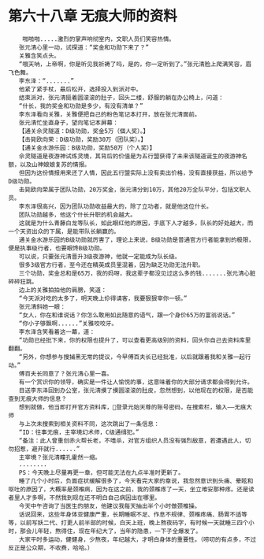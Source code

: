 # 第六十八章 无痕大师的资料
        啪啪啪.....激烈的掌声响彻室内，文职人员们笑容热情。
       张元清心里一动，试探道：“奖金和功勋下来了？”
       关雅含笑点头。
       “哦天呐，上帝啊，你是听见我祈祷了吗，是的，你一定听到了。”张元清脸上爬满笑容，眉飞色舞。
       李东泽：“.......”
       他紧了紧手杖，最后松开，选择投入到派对中。
       结束派对，张元清挺着圆滚滚的肚子，回头二楼，舒服的躺在办公椅上，问道：
       “什长，我的奖金和功勋是多少，有没有清单？”
       李东泽看向关雅，关雅便把自己的粉色笔记本打开，放在张元清面前。
       张元清忙坐直身子，望向笔记本屏幕：
       【通关佘灵隧道：D级功勋，奖金5万（個人奖）。】
       【击毙欧向荣：D级功勋，奖励30万（团队奖）。】
       【通关金水游乐园：B级功勋，奖励50万（个人奖）】
       佘灵隧道是夜游神试炼灵境，其背后的价值是为五行盟获得了未来该隧道诞生的夜游神名额，以及山神娘娘复苏的情报。
       但因为这份情报用来还了人情，因此五行盟实际上没有卖出价格，没有直接获益，所以给予D级功勋。
       击毙欧向荣属于团队功勋，20万奖金，张元清分到10万，其他20万全队平分，包括文职人员。
       李东泽很高兴，因为团队功勋收益最大的，除了立功者，就是他这位什长。
       团队功勋越多，他这个什长升职的机会越大。
       这就是为什么青藤白龙等队长，如此眼红他的原因，手底下人才越多，队长的好处越大，而一个天资出众的下属，是能带队长躺赢的。
       通关金水游乐园的B级功勋就厉害了，理论上来说，B级功勋是普通官方行者能拿到的极限，便是执事级行者，也要眼馋B级功勋。
       可以说，只要张元清晋升3级夜游神，他就一定能成为队长级。
       很多3级官方行者，至今还在精英成员里混着，因为缺乏功勋无法升职。
       三个功勋，奖金总和是65万，我的妈呀，我这辈子都没见过这么多的钱.......张元清心脏砰砰狂跳。
       边上的关雅拍拍他的肩膀，笑道：
       “今天派对吃的太多了，明天晚上伱得请客，我要狠狠宰你一顿。”
       张元清斜她一眼：
       “女人，你在和谁说话？你怎么敢用如此随意的语气，跟一个身价65万的富翁说话。”
       “你小子够飘啊......”关雅咬咬牙。
       李东泽含笑看着这一幕，道：
       “功勋已经批下来，你的权限也提升了，可以查看更高级别的资料，回头你自己去资料库里翻翻。
       “另外，你想参与搜捕黑无常的提议，今早傅百夫长已经批准，以后就跟着我和关雅一起行动。”
       傅百夫长同意了？张元清心里一喜。
       有一个赏识你的领导，确实是一件让人愉悦的事，这意味着你的大部分请求都会得到允许。
       目送李东泽回到办公室，张元清摸了摸圆滚滚的肚皮，忽然想到，以他现在的权限，是否能查到无痕大师的信息？
       想到就做，他当即打开官方资料库，登录元始天尊的账号密码，在搜索栏，输入——无痕大师
       与上次未搜索到相关资料不同，这次跳出了一条信息：
       “ID：往事无痕，主宰境幻术师，C级通缉犯。”
       “备注：此人曾重创赤火帮长老，不嗜杀，对官方组织人员没有强烈敌意，若遭遇此人，切勿招惹，避开就行......”
       主宰境？张元清瞳孔霍然一缩。
       ........
       PS：今天晚上尽量再更一章，但可能无法在九点半准时更新了。
       睡了几个小时后，负面症状缓解很多了，今天看完大家的章说，我忽然意识到头痛、晕眩和呕吐的原因了，大概率是颈椎病，因为在这之前，我的颈椎疼了一天，坐立难安那种疼。还是读者里人才多啊，不然我到现在还不明白自己病因出在哪里。
       今天中午咨询了当医生的朋友，他建议我每天抽出半个小时做颈椎操。
       话说回来，这些年身体亚健康严重，长期睡眠不足、作息不规律、颈椎疼痛、肠胃不适等等，以前写妖二代、打更人前半部的时候，白天上班，晚上熬夜码字，有时候一天就睡三四个小时，那会儿年轻，熬得住，现在年纪大了，当年的隐患，一下子全爆发了。
       大家平时多运动，健健身，少熬夜，年纪越大，才明白身体的重要性。（唠叨的有点多，不过反正是公众期，不收费，哈哈。）